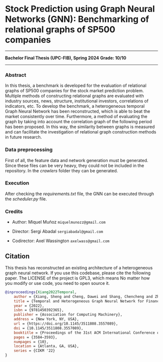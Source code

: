 # Stock Prediction using Graph Neural Networks (GNN): Benchmarking of relational graphs of SP500 companies

---

**Bachelor Final Thesis (UPC-FIB), Spring 2024**
**Grade: 10/10**


---

### Abstract

In this thesis, a benchmark is developed for the evaluation of relational graphs
of SP500 companies for the stock market prediction problem. Multiple methods of constructing relational graphs are evaluated with industry sources, news,
structure, institutional investors, correlations of indicators, etc. To develop the
benchmark, a heterogeneous temporal Graph Neural Network has been reconstructed, which is able to beat the market consistently over time. 
Furthermore, a method of evaluating the graph by taking into account the correlation
graph of the following period has been proposed. In this way, the similarity
between graphs is measured and can facilitate the investigation of relational
graph construction methods in future research.


### Data preprocessing

First of all, the feature data and network generation must be generated. Since these files can be very heavy, they could not be included in the repository. 
In the *crawlers* folder they can be generated.

### Execution

After checking the *requirements.txt* file, the GNN can be executed through the *scheduler.py* file.

### Credits

- Author: Miquel Muñoz `miquelmunozz@gmail.com`

- Director: Sergi Abadal `sergiabadal@gmail.com`

- Codirector: Axel Wassington `axelwass@gmail.com`


## Citation

This thesis has reconstructed an existing architecture of a heterogeneous graph neural network. If you use this codebase, please cite the following paper.
The LICENSE of the project is GPL3, which means No matter how you modify or use code, you need to open source it.


```bibtex
@inproceedings{Xiang2022Temporal,
    author = {Xiang, Sheng and Cheng, Dawei and Shang, Chencheng and Zhang, Ying and Liang, Yuqi},
    title = {Temporal and Heterogeneous Graph Neural Network for Financial Time Series Prediction},
    year = {2022},
    isbn = {9781450392365},
    publisher = {Association for Computing Machinery},
    address = {New York, NY, USA},
    url = {https://doi.org/10.1145/3511808.3557089},
    doi = {10.1145/3511808.3557089},
    booktitle = {Proceedings of the 31st ACM International Conference on Information & Knowledge Management},
    pages = {3584–3593},
    numpages = {10},
    location = {Atlanta, GA, USA},
    series = {CIKM '22}
}
